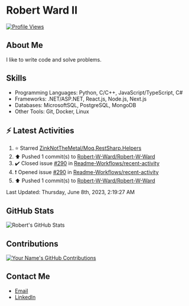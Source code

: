 
# Robert Ward II

[![Profile Views](https://komarev.com/ghpvc/?username=Robert-W-Ward)](https://github.com/Robert-W-Ward)

## About Me
I like to write code and solve problems.

## Skills
- Programming Languages: Python, C/C++, JavaScript/TypeScript, C#
- Frameworks: .NET/ASP.NET, React.js, Node.js, Next.js
- Databases: MicrosoftSQL, PostgreSQL, MongoDB
- Other Tools: Git, Docker, Linux

## :zap: Latest Activities
<!--RECENT_ACTIVITY:start-->
1. ⭐ Starred [ZinkNotTheMetal/Moq.RestSharp.Helpers](https://github.com/ZinkNotTheMetal/Moq.RestSharp.Helpers)
2. ⬆️ Pushed 1 commit(s) to [Robert-W-Ward/Robert-W-Ward](https://github.com/Robert-W-Ward/Robert-W-Ward)
3. ✔️ Closed issue [#290](https://github.com/Readme-Workflows/recent-activity/issues/290) in [Readme-Workflows/recent-activity](https://github.com/Readme-Workflows/recent-activity)
4. ❗️ Opened issue [#290](https://github.com/Readme-Workflows/recent-activity/issues/290) in [Readme-Workflows/recent-activity](https://github.com/Readme-Workflows/recent-activity)
5. ⬆️ Pushed 1 commit(s) to [Robert-W-Ward/Robert-W-Ward](https://github.com/Robert-W-Ward/Robert-W-Ward)
<!--RECENT_ACTIVITY:end-->

<!--RECENT_ACTIVITY:last_update-->
Last Updated: Thursday, June 8th, 2023, 2:19:27 AM
<!--RECENT_ACTIVITY:last_update_end-->

<!--END_SECTIN:activity-->
## GitHub Stats
![Robert's GitHub Stats](https://github-readme-stats.vercel.app/api?username=Robert-W-Ward&show_icons=true&theme=radical)

## Contributions
[![Your Name's GitHub Contributions](https://github-readme-streak-stats.herokuapp.com/?user=Robert-W-Ward&theme=radical)](https://github.com/your-username)

## Contact Me
- [Email](mailto:robertwesleyward2019@gmail.com)
- [LinkedIn](https://linkedin.com/in/https://www.linkedin.com/in/robert-ward-ii/)
